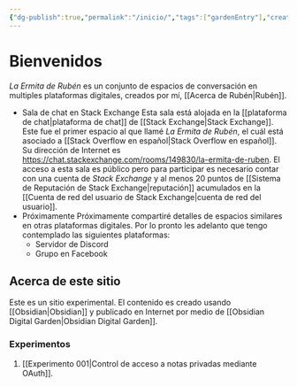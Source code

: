 ```yaml
---
{"dg-publish":true,"permalink":"/inicio/","tags":["gardenEntry"],"created":"2024-02-06T15:13:57.127-06:00","updated":"2024-02-07T14:25:54.123-06:00"}
---
```


# Bienvenidos 

*La Ermita de Rubén* es un conjunto de espacios de conversación en multiples plataformas digitales, creados por mí, [[Acerca de Rubén\|Rubén]]. 
- Sala de chat en Stack Exchange
	Esta sala está alojada en la [[plataforma de chat\|plataforma de chat]] de [[Stack Exchange\|Stack Exchange]]. Este fue el primer espacio al que llamé *La Ermita de Rubén*, el cuál está asociado a [[Stack Overflow en español\|Stack Overflow en español]]. Su dirección de Internet es https://chat.stackexchange.com/rooms/149830/la-ermita-de-ruben.
	El acceso a esta sala es público pero para participar es necesario contar con una cuenta de *Stack Exchange* y al menos 20 puntos de [[Sistema de Reputación de Stack Exchange\|reputación]] acumulados en la [[Cuenta de red del usuario de Stack Exchange\|cuenta de red del usuario]].
- Próximamente
	Próximamente compartiré detalles de espacios similares en otras plataformas digitales. Por lo pronto les adelanto que tengo contemplado las siguientes plataformas:
	- Servidor de Discord
	- Grupo en Facebook
## Acerca de este sitio
Este es un sitio experimental. El contenido es creado usando [[Obsidian\|Obsidian]] y publicado en Internet por medio de [[Obsidian Digital Garden\|Obsidian Digital Garden]]. 
### Experimentos
1. [[Experimento 001\|Control de acceso a notas privadas mediante OAuth]].